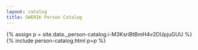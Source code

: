 ```yaml
---
layout: catalog
title: SWERIK Person Catalog
---
```

{% assign p = site.data._person-catalog.i-M3KsriBtBmH4v2DUpjuGUU %}
{% include person-catalog.html p=p %}

